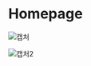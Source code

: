 # Homepage

![캡처](https://user-images.githubusercontent.com/92713950/156876838-ffea1a36-3f8b-404a-a76b-f283a616d9d6.JPG)

![캡처2](https://user-images.githubusercontent.com/92713950/156876846-d840de43-9583-43dd-9921-2991be168fb2.JPG)
